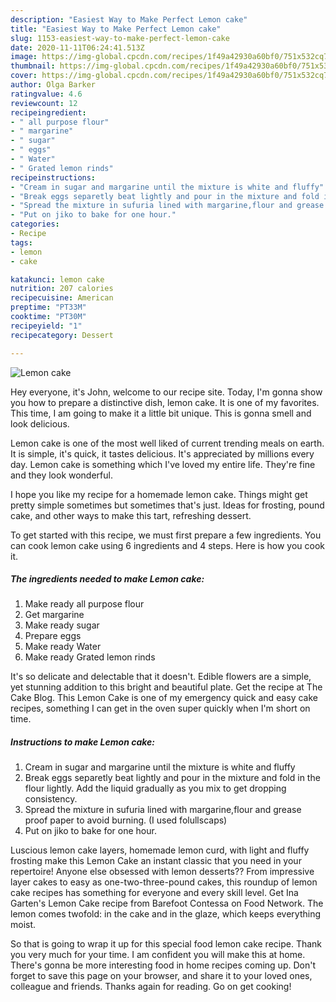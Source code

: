 ```yaml
---
description: "Easiest Way to Make Perfect Lemon cake"
title: "Easiest Way to Make Perfect Lemon cake"
slug: 1153-easiest-way-to-make-perfect-lemon-cake
date: 2020-11-11T06:24:41.513Z
image: https://img-global.cpcdn.com/recipes/1f49a42930a60bf0/751x532cq70/lemon-cake-recipe-main-photo.jpg
thumbnail: https://img-global.cpcdn.com/recipes/1f49a42930a60bf0/751x532cq70/lemon-cake-recipe-main-photo.jpg
cover: https://img-global.cpcdn.com/recipes/1f49a42930a60bf0/751x532cq70/lemon-cake-recipe-main-photo.jpg
author: Olga Barker
ratingvalue: 4.6
reviewcount: 12
recipeingredient:
- " all purpose flour"
- " margarine"
- " sugar"
- " eggs"
- " Water"
- " Grated lemon rinds"
recipeinstructions:
- "Cream in sugar and margarine until the mixture is white and fluffy"
- "Break eggs separetly beat lightly and pour in the mixture and fold in the flour lightly. Add the liquid gradually as you mix to get dropping consistency."
- "Spread the mixture in sufuria lined with margarine,flour and grease proof paper to avoid burning. (I used folullscaps)"
- "Put on jiko to bake for one hour."
categories:
- Recipe
tags:
- lemon
- cake

katakunci: lemon cake 
nutrition: 207 calories
recipecuisine: American
preptime: "PT33M"
cooktime: "PT30M"
recipeyield: "1"
recipecategory: Dessert

---
```



![Lemon cake](https://img-global.cpcdn.com/recipes/1f49a42930a60bf0/751x532cq70/lemon-cake-recipe-main-photo.jpg)

Hey everyone, it's John, welcome to our recipe site. Today, I'm gonna show you how to prepare a distinctive dish, lemon cake. It is one of my favorites. This time, I am going to make it a little bit unique. This is gonna smell and look delicious.

Lemon cake is one of the most well liked of current trending meals on earth. It is simple, it's quick, it tastes delicious. It's appreciated by millions every day. Lemon cake is something which I've loved my entire life. They're fine and they look wonderful.

I hope you like my recipe for a homemade lemon cake. Things might get pretty simple sometimes but sometimes that&#39;s just. Ideas for frosting, pound cake, and other ways to make this tart, refreshing dessert.


To get started with this recipe, we must first prepare a few ingredients. You can cook lemon cake using 6 ingredients and 4 steps. Here is how you cook it.

<!--inarticleads1-->

##### The ingredients needed to make Lemon cake:

1. Make ready  all purpose flour
1. Get  margarine
1. Make ready  sugar
1. Prepare  eggs
1. Make ready  Water
1. Make ready  Grated lemon rinds


It&#39;s so delicate and delectable that it doesn&#39;t. Edible flowers are a simple, yet stunning addition to this bright and beautiful plate. Get the recipe at The Cake Blog. This Lemon Cake is one of my emergency quick and easy cake recipes, something I can get in the oven super quickly when I&#39;m short on time. 

<!--inarticleads2-->

##### Instructions to make Lemon cake:

1. Cream in sugar and margarine until the mixture is white and fluffy
1. Break eggs separetly beat lightly and pour in the mixture and fold in the flour lightly. Add the liquid gradually as you mix to get dropping consistency.
1. Spread the mixture in sufuria lined with margarine,flour and grease proof paper to avoid burning. (I used folullscaps)
1. Put on jiko to bake for one hour.


Luscious lemon cake layers, homemade lemon curd, with light and fluffy frosting make this Lemon Cake an instant classic that you need in your repertoire! Anyone else obsessed with lemon desserts?? From impressive layer cakes to easy as one-two-three-pound cakes, this roundup of lemon cake recipes has something for everyone and every skill level. Get Ina Garten&#39;s Lemon Cake recipe from Barefoot Contessa on Food Network. The lemon comes twofold: in the cake and in the glaze, which keeps everything moist. 

So that is going to wrap it up for this special food lemon cake recipe. Thank you very much for your time. I am confident you will make this at home. There's gonna be more interesting food in home recipes coming up. Don't forget to save this page on your browser, and share it to your loved ones, colleague and friends. Thanks again for reading. Go on get cooking!
